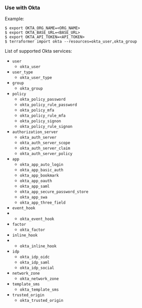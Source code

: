 ### Use with Okta

Example:

```
$ export OKTA_ORG_NAME=<ORG_NAME>
$ export OKTA_BASE_URL=<BASE_URL>
$ export OKTA_API_TOKEN=<API_TOKEN>
$ terraformer import okta --resources=okta_user,okta_group
```

List of supported Okta services:

*    `user`
     * `okta_user`
*    `user_type`
     * `okta_user_type`
*    `group`
     * `okta_group`
*    `policy`
     * `okta_policy_password`
     * `okta_policy_rule_password`
     * `okta_policy_mfa`
     * `okta_policy_rule_mfa`
     * `okta_policy_signon`
     * `okta_policy_rule_signon`
*    `authorization_server`
     * `okta_auth_server`
     * `okta_auth_server_scope`
     * `okta_auth_server_claim`
     * `okta_auth_server_policy`
*    `app`
     * `okta_app_auto_login`
     * `okta_app_basic_auth`
     * `okta_app_bookmark`
     * `okta_app_oauth`
     * `okta_app_saml`
     * `okta_app_secure_password_store`
     * `okta_app_swa`
     * `okta_app_three_field`
*    `event_hook`
*    * `okta_event_hook`
*    `factor`
     * `okta_factor`
*    `inline_hook`
*    * `okta_inline_hook`
*    `idp`
     * `okta_idp_oidc`
     * `okta_idp_saml`
     * `okta_idp_social`
*    `network_zone`
     * `okta_network_zone`
*    `template_sms`
     * `okta_template_sms`
*    `trusted_origin`
     * `okta_trusted_origin`
